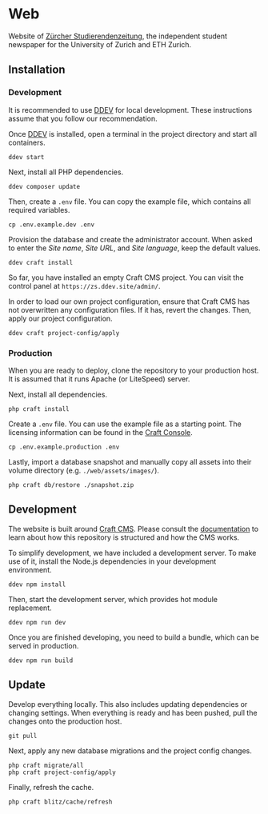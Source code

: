 # Web

Website of [Zürcher Studierendenzeitung](https://www.zsonline.ch), the
independent student newspaper for the University of Zurich and ETH Zurich.

## Installation

### Development

It is recommended to use [DDEV](https://ddev.readthedocs.io/en/stable/) for
local development. These instructions assume that you follow our recommendation.

Once [DDEV](https://ddev.readthedocs.io/en/stable/) is installed, open a
terminal in the project directory and start all containers.

```
ddev start
```

Next, install all PHP dependencies.

```
ddev composer update
```

Then, create a `.env` file. You can copy the example file, which contains all
required variables.

```
cp .env.example.dev .env
```

Provision the database and create the administrator account. When asked to
enter the _Site name_, _Site URL_, and _Site language_, keep the default
values.

```
ddev craft install
```

So far, you have installed an empty Craft CMS project. You can visit the control
panel at `https://zs.ddev.site/admin/`.

In order to load our own project configuration, ensure that Craft CMS has not
overwritten any configuration files. If it has, revert the changes. Then, apply
our project configuration.

```
ddev craft project-config/apply
```

### Production

When you are ready to deploy, clone the repository to your production host. It
is assumed that it runs Apache (or LiteSpeed) server.

Next, install all dependencies.

```
php craft install
```

Create a `.env` file. You can use the example file as a starting point. The
licensing information can be found in the
[Craft Console](https://console.craftcms.com/).

```
cp .env.example.production .env
```

Lastly, import a database snapshot and manually copy all assets into their
volume directory (e.g. `./web/assets/images/`).

```
php craft db/restore ./snapshot.zip
```

## Development

The website is built around [Craft CMS](https://craftcms.com/). Please consult
the [documentation](https://craftcms.com/docs/) to learn about how this
repository is structured and how the CMS works.

To simplify development, we have included a development server. To make use of
it, install the Node.js dependencies in your development environment.

```
ddev npm install
```

Then, start the development server, which provides hot module replacement.

```
ddev npm run dev
```

Once you are finished developing, you need to build a bundle, which can be
served in production.

```
ddev npm run build
```

## Update

Develop everything locally. This also includes updating dependencies or changing
settings. When everything is ready and has been pushed, pull the changes onto
the production host.

```
git pull
```

Next, apply any new database migrations and the project config changes.

```
php craft migrate/all
php craft project-config/apply
```

Finally, refresh the cache.

```
php craft blitz/cache/refresh
```
